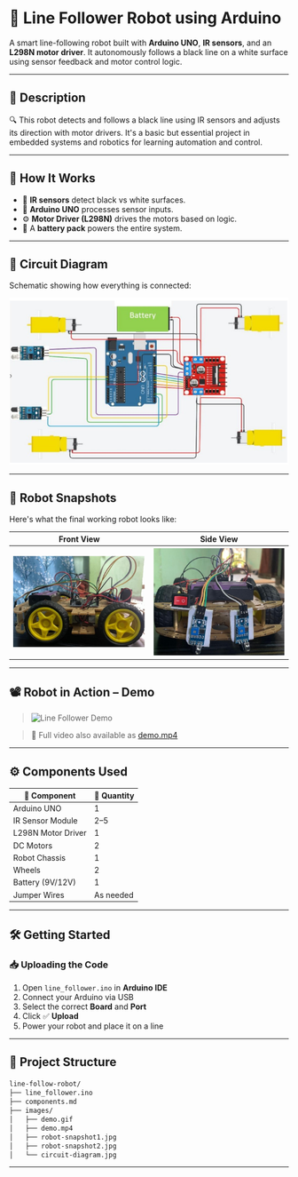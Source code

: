# 🤖 Line Follower Robot using Arduino

A smart line-following robot built with **Arduino UNO**, **IR sensors**, and an **L298N motor driver**. It autonomously follows a black line on a white surface using sensor feedback and motor control logic.

---

## 📌 Description

🔍 This robot detects and follows a black line using IR sensors and adjusts its direction with motor drivers. It's a basic but essential project in embedded systems and robotics for learning automation and control.

---

## 🧠 How It Works

- 👀 **IR sensors** detect black vs white surfaces.
- 🧠 **Arduino UNO** processes sensor inputs.
- ⚙️ **Motor Driver (L298N)** drives the motors based on logic.
- 🔋 A **battery pack** powers the entire system.

---

## 🔌 Circuit Diagram

Schematic showing how everything is connected:

![Circuit Diagram](images/circuit-diagram.jpg)

---

## 🤖 Robot Snapshots

Here's what the final working robot looks like:

| Front View | Side View |
|------------|-----------|
| ![](images/robot-snapshot1.jpg) | ![](images/robot-snapshot2.jpg) |

---

## 📽️ Robot in Action – Demo

> ![Line Follower Demo](images/demo.gif)

> 🎥 Full video also available as [demo.mp4](images/demo.mp4)
---

## ⚙️ Components Used

| 🔩 Component         | 🔢 Quantity |
|---------------------|-------------|
| Arduino UNO         | 1           |
| IR Sensor Module    | 2–5         |
| L298N Motor Driver  | 1           |
| DC Motors           | 2           |
| Robot Chassis       | 1           |
| Wheels              | 2           |
| Battery (9V/12V)    | 1           |
| Jumper Wires        | As needed   |

---

## 🛠️ Getting Started

### 📥 Uploading the Code

1. Open `line_follower.ino` in **Arduino IDE**
2. Connect your Arduino via USB
3. Select the correct **Board** and **Port**
4. Click ✅ **Upload**
5. Power your robot and place it on a line

---

## 📁 Project Structure

```
line-follow-robot/
├── line_follower.ino
├── components.md
├── images/
│   ├── demo.gif
│   ├── demo.mp4
│   ├── robot-snapshot1.jpg
│   ├── robot-snapshot2.jpg
│   └── circuit-diagram.jpg
```

---